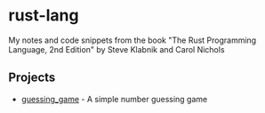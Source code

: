 # rust-lang

My notes and code snippets from the book "The Rust Programming Language, 2nd Edition" by Steve Klabnik and Carol Nichols

## Projects

- [guessing_game](./guessing_game/) - A simple number guessing game
